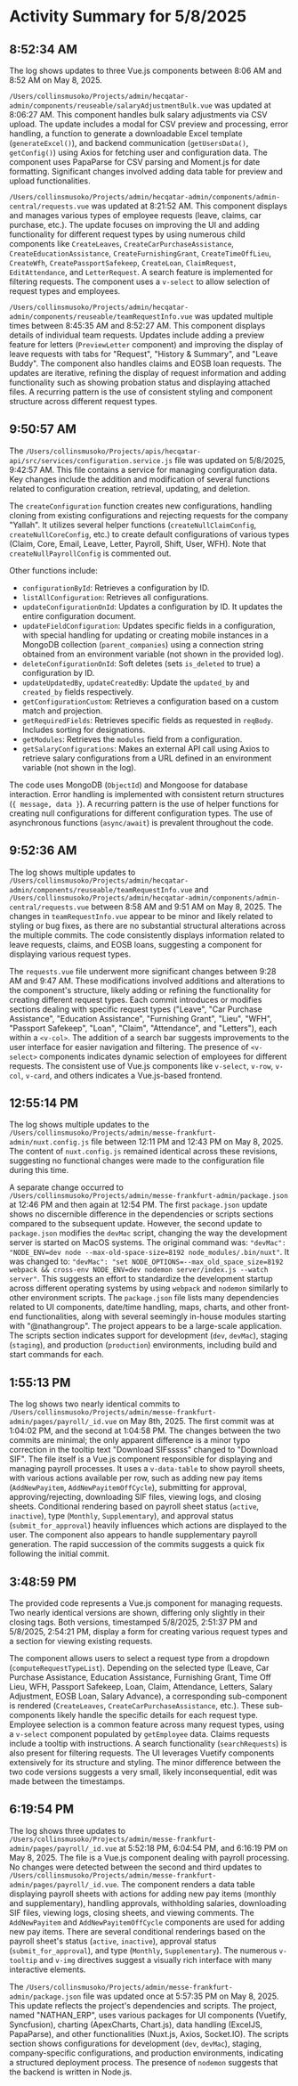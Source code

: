 # Activity Summary for 5/8/2025

## 8:52:34 AM
The log shows updates to three Vue.js components between 8:06 AM and 8:52 AM on May 8, 2025.

`/Users/collinsmusoko/Projects/admin/hecqatar-admin/components/reuseable/salaryAdjustmentBulk.vue`  was updated at 8:06:27 AM. This component handles bulk salary adjustments via CSV upload.  The update includes a modal for CSV preview and processing,  error handling,  a function to generate a downloadable Excel template (`generateExcel()`),  and  backend communication (`getUsersData()`, `getConfig()`) using Axios for fetching user and configuration data.  The component uses PapaParse for CSV parsing and Moment.js for date formatting.  Significant changes involved adding data table for preview and upload functionalities.

`/Users/collinsmusoko/Projects/admin/hecqatar-admin/components/admin-central/requests.vue` was updated at 8:21:52 AM. This component displays and manages various types of employee requests (leave, claims, car purchase, etc.).  The update focuses on improving the UI and adding functionality for different request types by using numerous child components like `CreateLeaves`, `CreateCarPurchaseAssistance`, `CreateEducationAssistance`, `CreateFurnishingGrant`, `CreateTimeOffLieu`, `CreateWfh`, `CreatePassportSafekeep`, `CreateLoan`, `ClaimRequest`, `EditAttendance`, and `LetterRequest`. A search feature is implemented for filtering requests.  The component uses a `v-select` to allow selection of request types and employees.

`/Users/collinsmusoko/Projects/admin/hecqatar-admin/components/reuseable/teamRequestInfo.vue` was updated multiple times between 8:45:35 AM and 8:52:27 AM.  This component displays details of individual team requests. Updates include adding a preview feature for letters (`PreviewLetter` component) and improving the display of leave requests with tabs for "Request", "History & Summary", and "Leave Buddy".  The component also handles claims and EOSB loan requests.  The updates are iterative, refining the display of request information and adding functionality such as showing probation status and displaying attached files.  A recurring pattern is the use of consistent styling and component structure across different request types.


## 9:50:57 AM
The `/Users/collinsmusoko/Projects/apis/hecqatar-api/src/services/configuration.service.js` file was updated on 5/8/2025, 9:42:57 AM.  This file contains a service for managing configuration data.  Key changes include the addition and modification of several functions related to configuration creation, retrieval, updating, and deletion.

The `createConfiguration` function creates new configurations, handling cloning from existing configurations and  rejecting requests for the company "Yallah". It utilizes several helper functions (`createNullClaimConfig`, `createNullCoreConfig`, etc.) to create default configurations of various types (Claim, Core, Email, Leave, Letter, Payroll, Shift, User, WFH).  Note that `createNullPayrollConfig` is commented out.

Other functions include:

* `configurationById`: Retrieves a configuration by ID.
* `listAllConfiguration`: Retrieves all configurations.
* `updateConfigurationOnId`: Updates a configuration by ID.  It updates the entire configuration document.
* `updateFieldConfiguration`:  Updates specific fields in a configuration, with special handling for updating or creating mobile instances in a MongoDB collection (`parent_companies`) using a connection string obtained from an environment variable (not shown in the provided log).
* `deleteConfigurationOnId`: Soft deletes (sets `is_deleted` to true) a configuration by ID.
* `updateUpdatedBy`, `updateCreatedBy`: Update the `updated_by` and `created_by` fields respectively.
* `getConfigurationCustom`: Retrieves a configuration based on a custom match and projection.
* `getRequiredFields`: Retrieves specific fields as requested in `reqBody`. Includes sorting for designations.
* `getModules`: Retrieves the `modules` field from a configuration.
* `getSalaryConfigurations`: Makes an external API call using Axios to retrieve salary configurations from a URL defined in an environment variable (not shown in the log).


The code uses MongoDB (`ObjectId`) and Mongoose for database interaction.  Error handling is implemented with consistent return structures (`{ message, data }`).  A recurring pattern is the use of helper functions for creating null configurations for different configuration types.  The use of asynchronous functions (`async/await`) is prevalent throughout the code.


## 9:52:36 AM
The log shows multiple updates to `/Users/collinsmusoko/Projects/admin/hecqatar-admin/components/reuseable/teamRequestInfo.vue` and `/Users/collinsmusoko/Projects/admin/hecqatar-admin/components/admin-central/requests.vue` between 8:58 AM and 9:51 AM on May 8, 2025.  The changes in `teamRequestInfo.vue` appear to be minor and likely related to styling or bug fixes, as there are no substantial structural alterations across the multiple commits.  The code consistently displays information related to leave requests, claims, and EOSB loans, suggesting a component for displaying various request types.

The `requests.vue` file underwent more significant changes between 9:28 AM and 9:47 AM. These modifications involved additions and alterations to the component's structure, likely adding or refining the functionality for creating different request types.  Each commit introduces or modifies sections dealing with specific request types ("Leave", "Car Purchase Assistance", "Education Assistance", "Furnishing Grant", "Lieu", "WFH", "Passport Safekeep", "Loan", "Claim", "Attendance", and "Letters"),  each within a `<v-col>`.  The addition of a search bar suggests improvements to the user interface for easier navigation and filtering.  The presence of `<v-select>` components indicates dynamic selection of employees for different requests. The consistent use of Vue.js components like `v-select`, `v-row`, `v-col`, `v-card`, and others indicates a Vue.js-based frontend.


## 12:55:14 PM
The log shows multiple updates to the `/Users/collinsmusoko/Projects/admin/messe-frankfurt-admin/nuxt.config.js` file between 12:11 PM and 12:43 PM on May 8, 2025.  The content of `nuxt.config.js` remained identical across these revisions, suggesting no functional changes were made to the configuration file during this time.

A separate change occurred to `/Users/collinsmusoko/Projects/admin/messe-frankfurt-admin/package.json` at 12:46 PM and then again at 12:54 PM. The first `package.json` update shows no discernible difference in the dependencies or scripts sections compared to the subsequent update. However, the second update to `package.json` modifies the `devMac` script, changing the way the development server is started on MacOS systems. The original command was: `"devMac": "NODE_ENV=dev node --max-old-space-size=8192 node_modules/.bin/nuxt"`.  It was changed to: `"devMac": "set NODE_OPTIONS=--max_old_space_size=8192 webpack && cross-env NODE_ENV=dev nodemon server/index.js --watch server"`. This suggests an effort to standardize the development startup across different operating systems by using `webpack` and `nodemon` similarly to other environment scripts.  The `package.json` file lists many dependencies related to UI components, date/time handling, maps, charts, and other front-end functionalities, along with several seemingly in-house modules starting with "@nathangroup".  The project appears to be a large-scale application.  The scripts section indicates support for development (`dev`, `devMac`), staging (`staging`), and production (`production`) environments, including build and start commands for each.


## 1:55:13 PM
The log shows two nearly identical commits to `/Users/collinsmusoko/Projects/admin/messe-frankfurt-admin/pages/payroll/_id.vue` on May 8th, 2025.  The first commit was at 1:04:02 PM, and the second at 1:04:58 PM.  The changes between the two commits are minimal;  the only apparent difference is a minor typo correction in the tooltip text "Download SIFsssss" changed to "Download SIF". The file itself is a Vue.js component responsible for displaying and managing payroll processes.  It uses a `v-data-table` to show payroll sheets, with various actions available per row, such as adding new pay items (`AddNewPayitem`, `AddNewPayitemOffCycle`), submitting for approval, approving/rejecting, downloading SIF files, viewing logs, and closing sheets.  Conditional rendering based on payroll sheet status (`active`, `inactive`), type (`Monthly`, `Supplementary`), and approval status (`submit_for_approval`) heavily influences which actions are displayed to the user.  The component also appears to handle supplementary payroll generation.  The rapid succession of the commits suggests a quick fix following the initial commit.


## 3:48:59 PM
The provided code represents a Vue.js component for managing requests.  Two nearly identical versions are shown, differing only slightly in their closing tags.  Both versions, timestamped 5/8/2025, 2:51:37 PM and 5/8/2025, 2:54:21 PM, display a form for creating various request types and a section for viewing existing requests.

The component allows users to select a request type from a dropdown (`computeRequestTypeList`).  Depending on the selected type (Leave, Car Purchase Assistance, Education Assistance, Furnishing Grant, Time Off Lieu, WFH, Passport Safekeep, Loan, Claim, Attendance, Letters, Salary Adjustment, EOSB Loan, Salary Advance), a corresponding sub-component is rendered (`CreateLeaves`, `CreateCarPurchaseAssistance`, etc.).  These sub-components likely handle the specific details for each request type.  Employee selection is a common feature across many request types, using a `v-select` component populated by `getEmployee` data.  Claims requests include a tooltip with instructions.  A search functionality (`searchRequests`) is also present for filtering requests.  The UI leverages Vuetify components extensively for its structure and styling.  The minor difference between the two code versions suggests a very small, likely inconsequential, edit was made between the timestamps.


## 6:19:54 PM
The log shows three updates to `/Users/collinsmusoko/Projects/admin/messe-frankfurt-admin/pages/payroll/_id.vue` at 5:52:18 PM, 6:04:54 PM, and 6:16:19 PM on May 8, 2025.  The file is a Vue.js component dealing with payroll processing.  No changes were detected between the second and third updates to `/Users/collinsmusoko/Projects/admin/messe-frankfurt-admin/pages/payroll/_id.vue`. The component renders a data table displaying payroll sheets with actions for adding new pay items (monthly and supplementary), handling approvals, withholding salaries, downloading SIF files, viewing logs, closing sheets, and viewing comments.  The  `AddNewPayitem` and `AddNewPayitemOffCycle` components are used for adding new pay items.  There are several conditional renderings based on the payroll sheet's status (`active`, `inactive`), approval status (`submit_for_approval`), and type (`Monthly`, `Supplementary`).  The numerous `v-tooltip` and `v-img` directives suggest a visually rich interface with many interactive elements.


The `/Users/collinsmusoko/Projects/admin/messe-frankfurt-admin/package.json` file was updated once at 5:57:35 PM on May 8, 2025. This update reflects the project's dependencies and scripts.  The project, named "NATHAN_ERP", uses various packages for UI components (Vuetify, Syncfusion), charting (ApexCharts, Chart.js), data handling (ExcelJS, PapaParse), and other functionalities (Nuxt.js, Axios, Socket.IO). The scripts section shows configurations for development (`dev`, `devMac`), staging, company-specific configurations, and production environments, indicating a structured deployment process.  The presence of `nodemon` suggests that the backend is written in Node.js.
